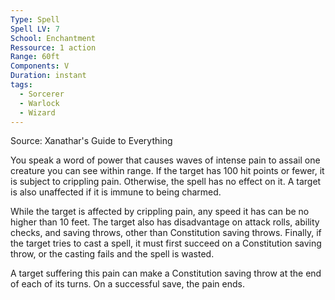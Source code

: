 ```yaml
---
Type: Spell
Spell LV: 7
School: Enchantment
Ressource: 1 action
Range: 60ft
Components: V
Duration: instant
tags:
  - Sorcerer
  - Warlock
  - Wizard
---
```

Source: Xanathar's Guide to Everything

You speak a word of power that causes waves of intense pain to assail one creature you can see within range. If the target has 100 hit points or fewer, it is subject to crippling pain. Otherwise, the spell has no effect on it. A target is also unaffected if it is immune to being charmed.

While the target is affected by crippling pain, any speed it has can be no higher than 10 feet. The target also has disadvantage on attack rolls, ability checks, and saving throws, other than Constitution saving throws. Finally, if the target tries to cast a spell, it must first succeed on a Constitution saving throw, or the casting fails and the spell is wasted.

A target suffering this pain can make a Constitution saving throw at the end of each of its turns. On a successful save, the pain ends.